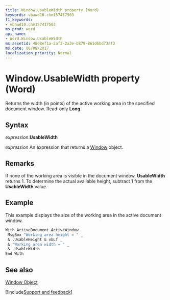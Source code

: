 ```yaml
---
title: Window.UsableWidth property (Word)
keywords: vbawd10.chm157417503
f1_keywords:
- vbawd10.chm157417503
ms.prod: word
api_name:
- Word.Window.UsableWidth
ms.assetid: 48e8ef1a-2af2-2a3e-b879-861d6bd73af3
ms.date: 06/08/2017
localization_priority: Normal
---
```



# Window.UsableWidth property (Word)

Returns the width (in points) of the active working area in the specified document window. Read-only  **Long**.


## Syntax

_expression_.**UsableWidth**

 _expression_ An expression that returns a [Window](./Word.Window.md) object.


## Remarks

If none of the working area is visible in the document window,  **UsableWidth** returns 1. To determine the actual available height, subtract 1 from the **UsableWidth** value.


## Example

This example displays the size of the working area in the active document window.


```vb
With ActiveDocument.ActiveWindow 
 MsgBox "Working area height = " _ 
 & .UsableHeight & vbLf _ 
 & "Working area width = " _ 
 & .UsableWidth 
End With 

```


## See also


[Window Object](Word.Window.md)

[!include[Support and feedback](~/includes/feedback-boilerplate.md)]
